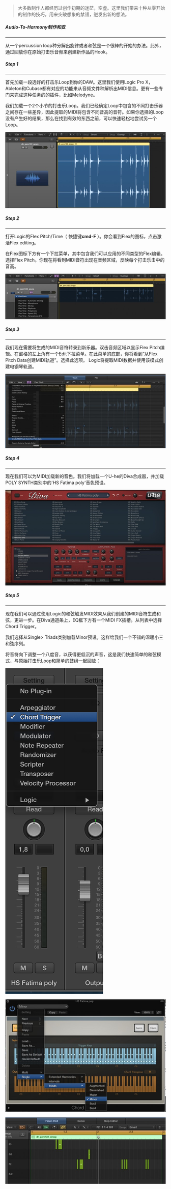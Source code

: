 > 大多数制作人都经历过创作初期的迷茫，空虚。这里我们带来十种从零开始的制作的技巧，用来突破想象的禁锢，迸发出新的想法。

##### Audio-To-Harmony制作和弦

------

从一个percussion loop种分解出旋律或者和弦是一个很棒的开始的办法。此外，通过回放你在原始打击乐音频来创建新作品的Hook。

##### Step 1

------

首先加载一段选好的打击乐Loop到你的DAW。这里我们使用Logic Pro X，Ableton和Cubase都有对应的功能来从音频文件种解析出MIDI信息。更有一些专门来完成这种任务的的插件，比如Melodyne。

我们加载一个2个小节的打击乐Loop。我们已经确定Loop中包含的不同打击乐器之间存在一些差异，因此提取的MIDI将包含不同音高的音符。如果你选择的Loop没有产生好的结果，那么在找到有效的东西之前，可以快速轻松地尝试另一个Loop。

![](https://raw.githubusercontent.com/esunlon/blog_source/master/Step-1-1-660x313.jpg)

##### Step 2

------

打开Logic的Flex Pitch/Time（ 快捷键**cmd-F** ）。你会看到Flex的图标，点击激活Flex editing。

在Flex图标下方有一个下拉菜单，其中包含我们可以应用的不同类型的Flex编辑。选择Flex Pitch。你现在将看到MIDI音符出现在音频区域，反映每个打击乐击中的音高。

![](https://raw.githubusercontent.com/esunlon/blog_source/master/Step-2-1-660x188.jpg)

##### Step 3

------

我们现在需要将生成的MIDI音符转录到新乐器。双击音频区域以显示Flex Pitch编辑。在窗格的左上角有一个Edit下拉菜单。在此菜单的底部，你将看到“从Flex Pitch Data创建MIDI轨道”。选择此选项。 Logic将提取MIDI数据并使用该模式创建电钢琴轨道。

![](https://raw.githubusercontent.com/esunlon/blog_source/master/Step-3-660x305.jpg)

##### Step 4

------

现在我们可以为MIDI加载新的音色。我们将加载一个U-he的Diva合成器，并加载POLY SYNTH类别中的'HS Fatima poly'音色预设。

![](https://raw.githubusercontent.com/esunlon/blog_source/master/Step-4-660x392.jpg)

##### Step 5

------

现在我们可以通过使用Logic的和弦触发MIDI效果从我们创建的MIDI音符生成和弦，更进一步。在Diva通道条上，EQ框下方有一个MIDI FX插槽。从列表中选择Chord Trigger。

我们选择从Single> Triads类别加载Minor预设。这样给我们一个不错的温暖小三和弦序列。

将音符向下调整一个八度音，以获得更低沉的声音，这是我们快速简单的和弦模式，与原始打击乐Loop和简单的鼓组一起回放：

![](https://raw.githubusercontent.com/esunlon/blog_source/master/Step-5.1-1.jpg)

![](https://raw.githubusercontent.com/esunlon/blog_source/master/Step-5.2-1-660x464.jpg)

![](https://raw.githubusercontent.com/esunlon/blog_source/master/Step-5.3-660x274.jpg)
